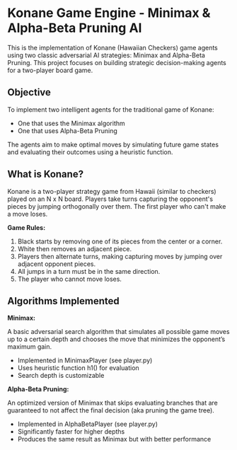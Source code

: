 # Konane Game Engine - Minimax &amp; Alpha-Beta Pruning AI

This is the implementation of Konane (Hawaiian Checkers) game agents using two classic adversarial AI strategies: Minimax and Alpha-Beta Pruning. This project focuses on building strategic decision-making agents for a two-player board game.

## Objective
To implement two intelligent agents for the traditional game of Konane:
- One that uses the Minimax algorithm
- One that uses Alpha-Beta Pruning

The agents aim to make optimal moves by simulating future game states and evaluating their outcomes using a heuristic function.

## What is Konane?
Konane is a two-player strategy game from Hawaii (similar to checkers) played on an N x N board. Players take turns capturing the opponent's pieces by jumping orthogonally over them. The first player who can't make a move loses.

**Game Rules:**
1. Black starts by removing one of its pieces from the center or a corner.
2. White then removes an adjacent piece.
3. Players then alternate turns, making capturing moves by jumping over adjacent opponent pieces.
4. All jumps in a turn must be in the same direction.
5. The player who cannot move loses.

## Algorithms Implemented
**Minimax:**

A basic adversarial search algorithm that simulates all possible game moves up to a certain depth and chooses the move that minimizes the opponent’s maximum gain.
- Implemented in MinimaxPlayer (see player.py)
- Uses heuristic function h1() for evaluation
- Search depth is customizable

**Alpha-Beta Pruning:**

An optimized version of Minimax that skips evaluating branches that are guaranteed to not affect the final decision (aka pruning the game tree).
- Implemented in AlphaBetaPlayer (see player.py)
- Significantly faster for higher depths
- Produces the same result as Minimax but with better performance


